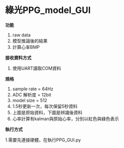 # 綠光PPG_model_GUI

**功能**
1. raw data
2. 模型推論後的結果
3. 計算心率BMP

**接收資料方式**
1. 使用UART讀取COM資料

**規格**
1. sample rate = 64Hz
2. ADC 解析度 = 12bit
3. model size = 512
4. 1.5秒更新一次，每次保留5秒資料
5. 上圖是原始資料，下圖是辨識後資料
6. 心率計算有kalman與原始心率，分別以紅色與綠色表示

**執行方式** 

1.需要先連接硬體，在執行PPG_GUI.py

